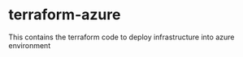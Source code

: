 # terraform-azure

This contains the terraform code to deploy infrastructure into azure environment
